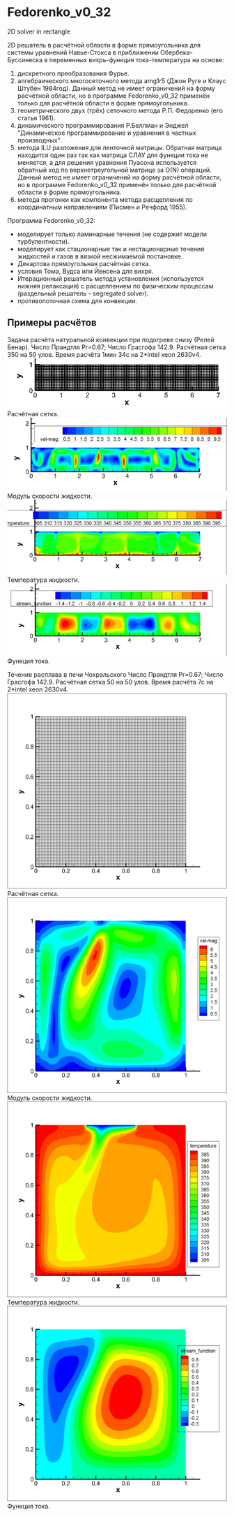# Fedorenko_v0_32
2D solver in rectangle

2D решатель в расчётной области в форме прямоугольника для системы уравнений Навье-Стокса в приближении Обербека-Буссинеска
 в переменных вихрь-функция тока-температура на основе:
 1. дискретного преобразования Фурье.
 2. алгебраического многосеточного метода amg1r5 (Джон Руге и Клаус Штубен 1984год).  Данный метод не имеет ограничений на форму расчётной области, но в программе Fedorenko_v0_32 применён только для расчётной области в форме прямоугольника.
 3. геометрического двух (трёх) сеточного метода Р.П. Федоренко (его статья 1961). 
 4. динамического программирования Р.Беллман и Энджел "Динамическое программирование и уравнения в частных производных".
 5. метода ILU разложения для ленточной матрицы. Обратная матрица находится один раз так как матрица СЛАУ для функции тока не меняется, а для решения уравнения Пуасона используется обратный ход по верхнетреугольной матрице за O(N) операций. Данный метод не имеет ограничений на форму расчётной области, но в программе Fedorenko_v0_32 применён только для расчётной области в форме прямоугольника.
 6. метода прогонки как компонента метода расщепления по координатным направлениям (Писмен и Речфорд 1955).

Программа Fedorenko_v0_32:
* моделирует только ламинарные течения (не содержит модели турбулентности).
* моделирует как стационарные так и нестационарные течения жидкостей и газов в вязкой несжимаемой постановке.
* Декартова прямоугольная расчётная сетка.
* условия Тома, Вудса или Йенсена для вихря.
* Итерационный решатель метода установления (используется нижняя релаксация) с расщеплением по физическим процессам (раздельный решатель - segregated solver).
*  противопоточная схема для конвекции.

## Примеры расчётов

Задача расчёта натуральной конвекции при подогреве снизу (Релей Бенар).
Число Прандтля Pr=0.67; Число Грасгофа 142.9.
Расчётная сетка 350 на 50 улов. Время расчёта 1мин 34с на 2*intel xeon 2630v4.
![alt_text](https://github.com/kirill7785/Fedorenko_v0_32/blob/main/pic/Рэлей-Бенар/Расчётная%20сетка.png)
Расчётная сетка.
![alt_text](https://github.com/kirill7785/Fedorenko_v0_32/blob/main/pic/Рэлей-Бенар/Скорость.png)
Модуль скорости жидкости.
![alt_text](https://github.com/kirill7785/Fedorenko_v0_32/blob/main/pic/Рэлей-Бенар/Температура.png)
Температура жидкости.
![alt_text](https://github.com/kirill7785/Fedorenko_v0_32/blob/main/pic/Рэлей-Бенар/Функция%20тока.png)
Функция тока.

Течение расплава в печи Чохральского
Число Прандтля Pr=0.67; Число Грасгофа 142.9.
Расчётная сетка 50 на 50 улов. Время расчёта 7с на 2*intel xeon 2630v4.
![alt_text](https://github.com/kirill7785/Fedorenko_v0_32/blob/main/pic/Чохральский/Расчётная%20сетка.png)
Расчётная сетка.
![alt_text](https://github.com/kirill7785/Fedorenko_v0_32/blob/main/pic/Чохральский/Модуль%20скорости%20Чохральский.png)
Модуль скорости жидкости.
![alt_text](https://github.com/kirill7785/Fedorenko_v0_32/blob/main/pic/Чохральский/Температура%20Чохральский.png)
Температура жидкости.
![alt_text](https://github.com/kirill7785/Fedorenko_v0_32/blob/main/pic/Чохральский/Функция%20тока%20Чохральский.png)
Функция тока.
